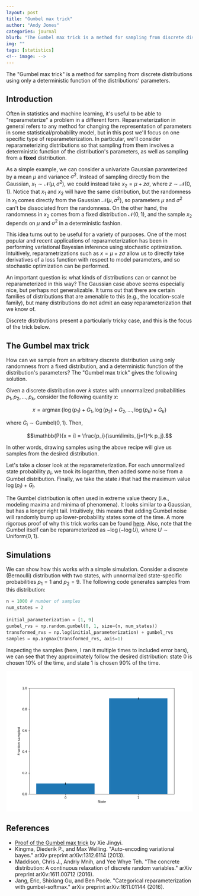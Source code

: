 ```yaml
---
layout: post
title: "Gumbel max trick"
author: "Andy Jones"
categories: journal
blurb: "The Gumbel max trick is a method for sampling from discrete distributions using only a deterministic function of the distributions' parameters."
img: ""
tags: [statistics]
<!-- image: -->
---
```



The "Gumbel max trick" is a method for sampling from discrete distributions using only a deterministic function of the distributions' parameters.

## Introduction

Often in statistics and machine learning, it's useful to be able to "reparameterize" a problem in a different form. Reparameterization in general refers to any method for changing the representation of parameters in some statistical/probability model, but in this post we'll focus on one specific type of reparameterization. In particular, we'll consider reparameterizing distributions so that sampling from them involves a deterministic function of the distribution's parameters, as well as sampling from a **fixed** distribution.

As a simple example, we can consider a univariate Gaussian paramterized by a mean $\mu$ and variance $\sigma^2$. Instead of sampling directly from the Gaussian, $x_1 \sim \mathcal{N}(\mu, \sigma^2)$, we could instead take $x_2 = \mu + z \sigma$, where $z \sim \mathcal{N}(0, 1)$. Notice that $x_1$ and $x_2$ will have the same distribution, but the randomness in $x_1$ comes directly from the Gaussian $\mathcal{N}(\mu, \sigma^2)$, so parameters $\mu$ and $\sigma^2$ can't be dissociated from the randomness. On the other hand, the randomness in $x_2$ comes from a fixed distribution $\mathcal{N}(0, 1)$, and the sample $x_2$ depends on $\mu$ and $\sigma^2$ in a deterministic fashion.

This idea turns out to be useful for a variety of purposes. One of the most popular and recent applications of reparameterization has been in performing variational Bayesian inference using stochastic optimization. Intuitively, reparametrizations such as $x = \mu + z \sigma$ allow us to directly take derivatives of a loss function with respect to model parameters, and so stochastic optimization can be performed.

An important question is: what kinds of distributions can or cannot be reparameterized in this way? The Gaussian case above seems especially nice, but perhaps not generalizable. It turns out that there are certain families of distributions that are amenable to this (e.g., the location-scale family), but many distributions do not admit an easy reparameterization that we know of. 

Discrete distributions present a particularly tricky case, and this is the focus of the trick below. 

## The Gumbel max trick

How can we sample from an arbitrary discrete distribution using only randomness from a fixed distribution, and a deterministic function of the distribution's parameters? The "Gumbel max trick" gives the following solution.

Given a discrete distribution over $k$ states with unnormalized probabilities $p_1, p_2, \dots, p_k$, consider the following quantity $x$:

$$x = \text{arg}\max \left\{ \log(p_1) + G_1, \log(p_2) + G_2, \dots, \log(p_k) + G_k \right\}$$

where $G_i \sim \text{Gumbel}(0, 1)$. Then, 

$$\mathbb{P}[x = i] = \frac{p_i}{\sum\limits_{j=1}^k p_j}.$$

In other words, drawing samples using the above recipe will give us samples from the desired distribution.

Let's take a closer look at the reparameterization. For each unnormalized state probability $p_i$, we took its logarithm, then added some noise from a Gumbel distribution. Finally, we take the state $i$ that had the maximum value $\log(p_i) + G_i$. 

The Gumbel distribution is often used in extreme value theory (i.e., modeling maxima and minima of phenomena). It looks similar to a Gaussian, but has a longer right tail. Intuitively, this means that adding Gumbel noise will randomly bump up lower-probability states some of the time. A more rigorous proof of why this trick works can be found [here](https://www.hsfzxjy.site/2019-08-01-proof-of-gumbel-max-trick/). Also, note that the Gumbel itself can be reparameterized as $-\log(-\log U)$, where $U \sim \text{Uniform}(0, 1)$.

## Simulations

We can show how this works with a simple simulation. Consider a discrete (Bernoulli) distribution with two states, with unnormalized state-specific probabilities $p_1 = 1$ and $p_2 = 9$. The following code generates samples from this distribution:

```python
n = 1000 # number of samples
num_states = 2

initial_parameterization = [1, 9]
gumbel_rvs = np.random.gumbel(0, 1, size=(n, num_states))
transformed_rvs = np.log(initial_parameterization) + gumbel_rvs
samples = np.argmax(transformed_rvs, axis=1)
```

Inspecting the samples (here, I ran it multiple times to included error bars), we can see that they approximately follow the desired distribution: state $0$ is chosen 10% of the time, and state $1$ is chosen 90% of the time.

![Gumbel max samples](/assets/gumbel_max_samples.png)

## References

- [Proof of the Gumbel max trick](https://www.hsfzxjy.site/2019-08-01-proof-of-gumbel-max-trick/) by Xie Jingyi. 
- Kingma, Diederik P., and Max Welling. "Auto-encoding variational bayes." arXiv preprint arXiv:1312.6114 (2013).
- Maddison, Chris J., Andriy Mnih, and Yee Whye Teh. "The concrete distribution: A continuous relaxation of discrete random variables." arXiv preprint arXiv:1611.00712 (2016).
- Jang, Eric, Shixiang Gu, and Ben Poole. "Categorical reparameterization with gumbel-softmax." arXiv preprint arXiv:1611.01144 (2016).

